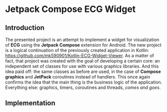 # Jetpack Compose ECG Widget

## Introduction

The presented project is an attempt to implement a widget for visualization of __ECG__ using the __Jetpack Compose__ extension for Android.
The new project is a logical continuation of the previously created application in Kotlin: https://github.com/mk590901/Kotlin-ECG-Widget-Viewer. As a matter of fact, that project was created with the goal of developing a certain core: an independent set of classes for use with various graphics libraries. And this idea paid off: the same classes as before are used, in the case of __Compose graphics__ and __JetPack__ coroutines instead of handlers. This once again confirms the idea that the main thing is the business logic of the application. Everything else: graphics, timers, coroutines and threads, _comes and goes_.

## Implementation

